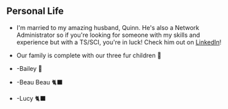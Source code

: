 ## Personal Life
- I'm married to my amazing husband, Quinn. He's also a Network Administrator so if you're looking for someone with my skills and experience but with a TS/SCI, you're in luck! Check him out on [LinkedIn](https://LinkedIn.com/in/quinton-geedey-775a7b237/)!

- Our family is complete with our three fur children 💞
-   -Bailey 🐶
-   -Beau Beau 🐈‍⬛
-   -Lucy 🐈‍⬛

